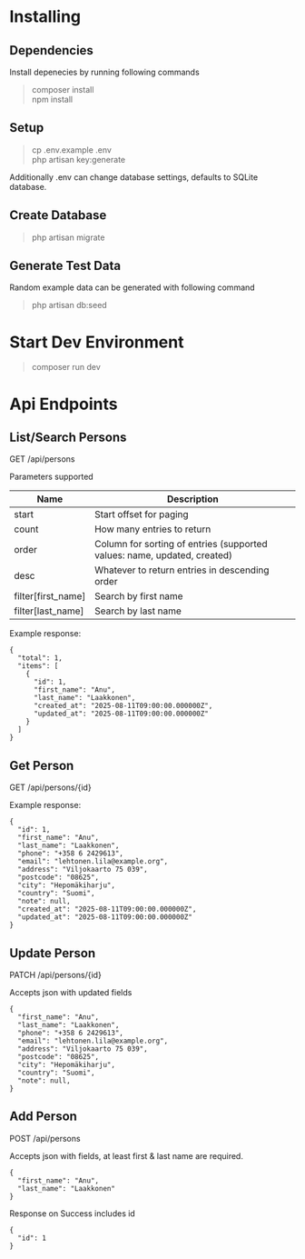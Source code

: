 # Installing

## Dependencies

Install depenecies by running following commands

> composer install  
> npm install  

## Setup

> cp .env.example .env  
> php artisan key:generate  

Additionally .env can change database settings, defaults to SQLite database.

## Create Database

> php artisan migrate  

## Generate Test Data

Random example data can be generated with following command

> php artisan db:seed 

# Start Dev Environment

> composer run dev

# Api Endpoints

## List/Search Persons

GET /api/persons

Parameters supported

| Name               | Description                |
| ------------------ | -------------------------- |
| start              | Start offset for paging    |
| count              | How many entries to return |
| order              | Column for sorting of entries (supported values: name, updated, created) |
| desc               | Whatever to return entries in descending order |
| filter[first_name] | Search by first name       |
| filter[last_name]  | Search by last name        |

Example response:

```
{
  "total": 1,
  "items": [
    {
      "id": 1,
      "first_name": "Anu",
      "last_name": "Laakkonen",
      "created_at": "2025-08-11T09:00:00.000000Z",
      "updated_at": "2025-08-11T09:00:00.000000Z"
    }
  ]
}
```

## Get Person

GET /api/persons/{id}

Example response:

```
{
  "id": 1,
  "first_name": "Anu",
  "last_name": "Laakkonen",
  "phone": "+358 6 2429613",
  "email": "lehtonen.lila@example.org",
  "address": "Viljokaarto 75 039",
  "postcode": "08625",
  "city": "Hepomäkiharju",
  "country": "Suomi",
  "note": null,
  "created_at": "2025-08-11T09:00:00.000000Z",
  "updated_at": "2025-08-11T09:00:00.000000Z"
}
```

## Update Person

PATCH /api/persons/{id}

Accepts json with updated fields

```
{
  "first_name": "Anu",
  "last_name": "Laakkonen",
  "phone": "+358 6 2429613",
  "email": "lehtonen.lila@example.org",
  "address": "Viljokaarto 75 039",
  "postcode": "08625",
  "city": "Hepomäkiharju",
  "country": "Suomi",
  "note": null,
}
```

## Add Person

POST /api/persons

Accepts json with fields, at least first & last name are required.

```
{
  "first_name": "Anu",
  "last_name": "Laakkonen"
}
```

Response on Success includes id

```
{
  "id": 1
}
```